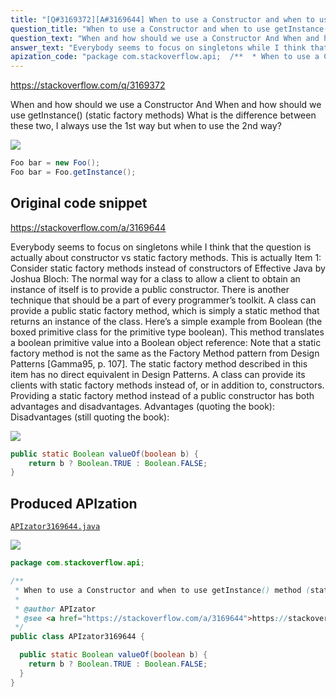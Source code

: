 ```yaml
---
title: "[Q#3169372][A#3169644] When to use a Constructor and when to use getInstance() method (static factory methods)?"
question_title: "When to use a Constructor and when to use getInstance() method (static factory methods)?"
question_text: "When and how should we use a Constructor And When and how should we use getInstance() (static factory methods) What is the difference between these two, I always use the 1st way but when to use the 2nd way?"
answer_text: "Everybody seems to focus on singletons while I think that the question is actually about constructor vs static factory methods. This is actually Item 1: Consider static factory methods instead of constructors of  Effective Java by Joshua Bloch: The normal way for a class to allow a   client to obtain an instance of itself   is to provide a public constructor.   There is another technique that should   be a part of every programmer’s   toolkit. A class can provide a public   static factory method, which is simply a static method that returns an   instance of the class. Here’s a simple   example from Boolean (the boxed   primitive class for the primitive type   boolean). This method translates a   boolean primitive value into a   Boolean object reference: Note that a static factory method is   not the same as the Factory Method   pattern from Design Patterns   [Gamma95, p. 107]. The static factory   method described in this item has no   direct equivalent in Design   Patterns. A class can provide its clients with   static factory methods instead of, or   in addition to, constructors.   Providing a static factory method   instead of a public constructor has   both advantages and disadvantages. Advantages (quoting the book): Disadvantages (still quoting the book):"
apization_code: "package com.stackoverflow.api;  /**  * When to use a Constructor and when to use getInstance() method (static factory methods)?  *  * @author APIzator  * @see <a href=\"https://stackoverflow.com/a/3169644\">https://stackoverflow.com/a/3169644</a>  */ public class APIzator3169644 {    public static Boolean valueOf(boolean b) {     return b ? Boolean.TRUE : Boolean.FALSE;   } }"
---
```


https://stackoverflow.com/q/3169372

When and how should we use a Constructor
And When and how should we use getInstance() (static factory methods)
What is the difference between these two, I always use the 1st way but when to use the 2nd way?


<div class="code-logo"><img src="/stackoverflow.png" /></div>

```java
Foo bar = new Foo();
Foo bar = Foo.getInstance();
```


## Original code snippet

https://stackoverflow.com/a/3169644

Everybody seems to focus on singletons while I think that the question is actually about constructor vs static factory methods.
This is actually Item 1: Consider static factory methods instead of constructors of  Effective Java by Joshua Bloch:
The normal way for a class to allow a
  client to obtain an instance of itself
  is to provide a public constructor.
  There is another technique that should
  be a part of every programmer’s
  toolkit. A class can provide a public
  static factory method, which is simply a static method that returns an
  instance of the class. Here’s a simple
  example from Boolean (the boxed
  primitive class for the primitive type
  boolean). This method translates a
  boolean primitive value into a
  Boolean object reference:
Note that a static factory method is
  not the same as the Factory Method
  pattern from Design Patterns
  [Gamma95, p. 107]. The static factory
  method described in this item has no
  direct equivalent in Design
  Patterns.
A class can provide its clients with
  static factory methods instead of, or
  in addition to, constructors.
  Providing a static factory method
  instead of a public constructor has
  both advantages and disadvantages.
Advantages (quoting the book):
Disadvantages (still quoting the book):

<div class="code-logo"><img src="/stackoverflow.png" /></div>

```java
public static Boolean valueOf(boolean b) {
    return b ? Boolean.TRUE : Boolean.FALSE;
}
```

## Produced APIzation

[`APIzator3169644.java`](https://github.com/pasqualesalza/apization-temp/raw/main/data/search/APIzator3169644.java)

<div class="code-logo"><img src="/apizator.png" /></div>

```java
package com.stackoverflow.api;

/**
 * When to use a Constructor and when to use getInstance() method (static factory methods)?
 *
 * @author APIzator
 * @see <a href="https://stackoverflow.com/a/3169644">https://stackoverflow.com/a/3169644</a>
 */
public class APIzator3169644 {

  public static Boolean valueOf(boolean b) {
    return b ? Boolean.TRUE : Boolean.FALSE;
  }
}

```